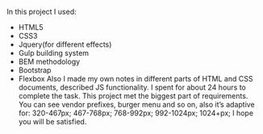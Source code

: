 In this project I used:
* HTML5
* CSS3
* Jquery(for different effects)
* Gulp building system
* BEM methodology
* Bootstrap
* Flexbox
Also I made my own notes in different parts of HTML and CSS documents, described JS functionality.
I spent for about 24 hours to complete the task. This project met the biggest part of requirements. You can see vendor prefixes, burger menu and so on, also it’s adaptive for:
320-467px;
467-768px;
768-992px;
992-1024px;
1024+px;
I hope you will be satisfied. 
